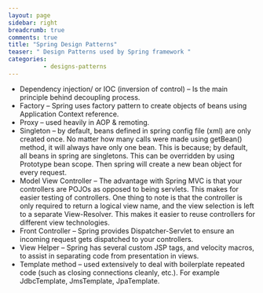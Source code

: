 ```yaml
---
layout: page
sidebar: right
breadcrumb: true
comments: true
title: "Spring Design Patterns"
teaser: " Design Patterns used by Spring framework "
categories:
          - designs-patterns
---
```

-	Dependency injection/ or IOC (inversion of control) – Is the main principle behind decoupling process.
-	Factory – Spring uses factory pattern to create objects of beans using Application Context reference.
-	Proxy – used heavily in AOP & remoting.
-	Singleton – by default, beans defined in spring config file (xml) are only created once. No matter how many calls were made using getBean() method, it will always have only one bean. This is because; by default, all beans in spring are singletons.
This can be overridden by using Prototype bean scope. Then spring will create a new bean object for every request.
-	Model View Controller – The advantage with Spring MVC is that your controllers are POJOs as opposed to being servlets. This makes for easier testing of controllers. One thing to note is that the controller is only required to return a logical view name, and the view selection is left to a separate View-Resolver. This makes it easier to reuse controllers for different view technologies.
-	Front Controller – Spring provides Dispatcher-Servlet to ensure an incoming request gets dispatched to your controllers.
-	View Helper – Spring has several custom JSP tags, and velocity macros, to assist in separating code from presentation in views.
-	Template method – used extensively to deal with boilerplate repeated code (such as closing connections cleanly, etc.). For example JdbcTemplate, JmsTemplate, JpaTemplate.
